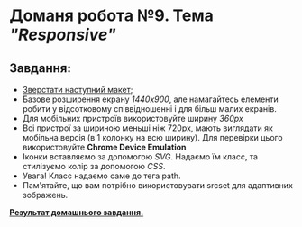 # Доманя робота №9. Тема *"Responsive"*
## Завдання:
 
 - [Зверстати наступний макет](https://www.figma.com/file/442H0zF4moISNRuThm84HP/Mobile-App-Landing-Page-Copy?node-id=0%3A1);
 - Базове розширення екрану *1440х900*, але намагайтесь елементи робити у відсотковому співвідношенні і для більш малих екранів.
 - Для мобільних пристроїв використовуйте ширину *360px*
 - Всі пристрої за шириною меньші ніж 720px, мають виглядати як мобільна версія (в 1 колонку на всю ширину). Для перевірки цього використовуйте **Chrome Device Emulation**
 - Іконки вставляємо за допомогою *SVG*. Надаємо їм класс, та стилізуємо колір за допомогою *CSS*. 
 - Увага! Класс надаємо саме до тега path.
 - Пам'ятайте, що вам потрібно використовувати srcset для адаптивних зображень.

**[Результат домашнього завдання.](https://danadovzh.github.io/Cursor_Education/Front-end.%20Basic/HW9-Responsive/index.html)**
